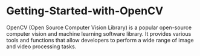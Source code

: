 # Getting-Started-with-OpenCV
OpenCV (Open Source Computer Vision Library) is a popular open-source computer vision and machine learning software library. It provides various tools and functions that allow developers to perform a wide range of image and video processing tasks.
